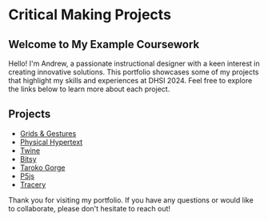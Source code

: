 # Critical Making Projects

## Welcome to My Example Coursework 

Hello! I'm Andrew, a passionate instructional designer with a keen interest in creating innovative solutions. This portfolio showcases some of my projects that highlight my skills and experiences at DHSI 2024. Feel free to explore the links below to learn more about each project.

## Projects

- [Grids & Gestures](./PXL_20240604_173207951.jpg)
- [Physical Hypertext](./PXL_20240604_173207951.jpg)
- [Twine](./Pomeroy%20Marker%20Project%20-%20DHSI%20Limited%20Subset.html)
- [Bitsy](./sample_game(1).html)
- [Taroko Gorge](./taroko-gorge%20copy.html)
- [P5js](./sketch2294218/index.html)
- [Tracery](./Tracery%20to%20HTML%20Template.html)

Thank you for visiting my portfolio. If you have any questions or would like to collaborate, please don't hesitate to reach out!